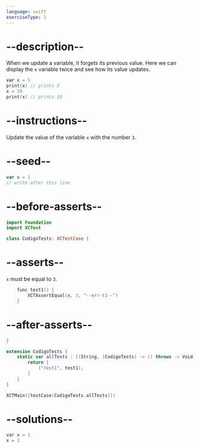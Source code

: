 ```yaml
---
language: swift
exerciseType: 1
---
```


# --description--

When we update a variable, it forgets its previous value. Here we can display the `x` variable twice and see how its value updates.
```swift
var x = 5
print(x) // prints 5
x = 10
print(x) // prints 10
```

# --instructions--

Update the value of the variable `x` with the number `3`.

# --seed--

```swift
var x = 1
// write after this line
```

# --before-asserts--

```swift
import Foundation
import XCTest

class CodigoTests: XCTestCase {
```

# --asserts--

`x` must be equal to `3`.

```c
    func test1() {
        XCTAssertEqual(x, 3, "--err-t1--")
    }
```

# --after-asserts--

```swift
}

extension CodigoTests {
    static var allTests : [(String, (CodigoTests) -> () throws -> Void)] {
        return [
            ("test1", test1),
        ]
    }
}

XCTMain([testCase(CodigoTests.allTests)])
```

# --solutions--

```c
var x = 1
x = 3
```

